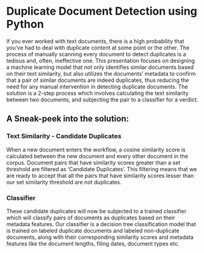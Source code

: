 # Duplicate Document Detection using Python
If you ever worked with text documents, there is a high probability that you’ve had to deal with duplicate content at some point or the other. The process of manually scanning every document to detect duplicates is a tedious and, often, ineffective one. This presentation focuses on designing a machine learning model that not only identifies similar documents based on their text similarity, but also utilizes the documents’ metadata to confirm that a pair of similar documents are indeed duplicates, thus reducing the need for any manual intervention in detecting duplicate documents. The solution is a 2-step process which involves calculating the text similarity between two documents, and subjecting the pair to a classifier for a verdict.

## A Sneak-peek into the solution:

### Text Similarity - Candidate Duplicates
When a new document enters the workflow, a cosine similarity score is calculated between the new document and every other document in the corpus. Document pairs that have similarity scores greater than a set threshold are filtered as ‘Candidate Duplicates’. This filtering means that we are ready to accept that all the pairs that have similarity scores lesser than our set similarity threshold are not duplicates.

### Classifier
These candidate duplicates will now be subjected to a trained classifier which will classify pairs of documents as duplicates based on their metadata features. Our classifier is a decision tree classification model that is trained on labeled duplicate documents and labeled non-duplicate documents, along with their corresponding similarity scores and metadata features like the document lengths, filing dates, document types etc.
